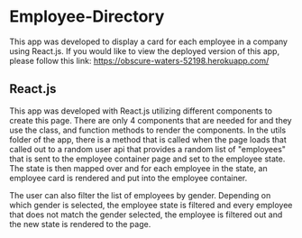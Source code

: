 # Employee-Directory

This app was developed to display a card for each employee in a company using React.js. If you would like to view the deployed version of this app, please follow this link: https://obscure-waters-52198.herokuapp.com/

## React.js

This app was developed with React.js utilizing different components to create this page. There are only 4 components that are needed for and they use the class, and function methods to render the components. In the utils folder of the app, there is a method that is called when the page loads that called out to a random user api that provides a random list of "employees" that is sent to the employee container page and set to the employee state. The state is then mapped over and for each employee in the state, an employee card is rendered and put into the employee container. 

The user can also filter the list of employees by gender. Depending on which gender is selected, the employee state is filtered and every employee that does not match the gender selected, the employee is filtered out and the new state is rendered to the page. 